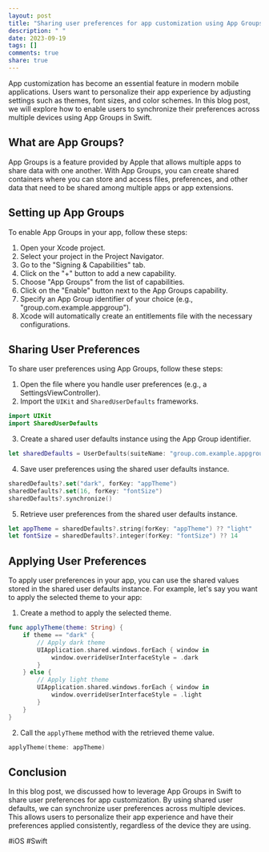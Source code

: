 ```yaml
---
layout: post
title: "Sharing user preferences for app customization using App Groups in Swift"
description: " "
date: 2023-09-19
tags: []
comments: true
share: true
---
```


App customization has become an essential feature in modern mobile applications. Users want to personalize their app experience by adjusting settings such as themes, font sizes, and color schemes. In this blog post, we will explore how to enable users to synchronize their preferences across multiple devices using App Groups in Swift.

## What are App Groups?

App Groups is a feature provided by Apple that allows multiple apps to share data with one another. With App Groups, you can create shared containers where you can store and access files, preferences, and other data that need to be shared among multiple apps or app extensions.

## Setting up App Groups

To enable App Groups in your app, follow these steps:

1. Open your Xcode project.
2. Select your project in the Project Navigator.
3. Go to the "Signing & Capabilities" tab.
4. Click on the "+" button to add a new capability.
5. Choose "App Groups" from the list of capabilities.
6. Click on the "Enable" button next to the App Groups capability.
7. Specify an App Group identifier of your choice (e.g., "group.com.example.appgroup").
8. Xcode will automatically create an entitlements file with the necessary configurations.

## Sharing User Preferences

To share user preferences using App Groups, follow these steps:

1. Open the file where you handle user preferences (e.g., a SettingsViewController).
2. Import the `UIKit` and `SharedUserDefaults` frameworks.
```swift
import UIKit
import SharedUserDefaults
```
3. Create a shared user defaults instance using the App Group identifier.
```swift
let sharedDefaults = UserDefaults(suiteName: "group.com.example.appgroup")
```
4. Save user preferences using the shared user defaults instance.
```swift
sharedDefaults?.set("dark", forKey: "appTheme")
sharedDefaults?.set(16, forKey: "fontSize")
sharedDefaults?.synchronize()
```
5. Retrieve user preferences from the shared user defaults instance.
```swift
let appTheme = sharedDefaults?.string(forKey: "appTheme") ?? "light"
let fontSize = sharedDefaults?.integer(forKey: "fontSize") ?? 14
```

## Applying User Preferences

To apply user preferences in your app, you can use the shared values stored in the shared user defaults instance. For example, let's say you want to apply the selected theme to your app:

1. Create a method to apply the selected theme.
```swift
func applyTheme(theme: String) {
    if theme == "dark" {
        // Apply dark theme
        UIApplication.shared.windows.forEach { window in
            window.overrideUserInterfaceStyle = .dark
        }
    } else {
        // Apply light theme
        UIApplication.shared.windows.forEach { window in
            window.overrideUserInterfaceStyle = .light
        }
    }
}
```
2. Call the `applyTheme` method with the retrieved theme value.
```swift
applyTheme(theme: appTheme)
```

## Conclusion

In this blog post, we discussed how to leverage App Groups in Swift to share user preferences for app customization. By using shared user defaults, we can synchronize user preferences across multiple devices. This allows users to personalize their app experience and have their preferences applied consistently, regardless of the device they are using.

#iOS #Swift